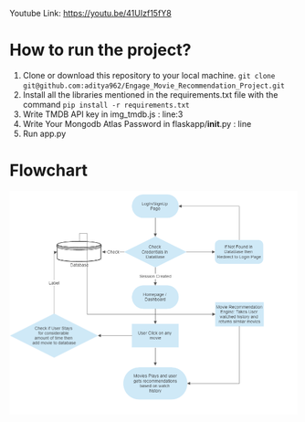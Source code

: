 Youtube Link: https://youtu.be/41UIzf15fY8

# How to run the project?

1. Clone or download this repository to your local machine. `git clone git@github.com:aditya962/Engage_Movie_Recommendation_Project.git`
2. Install all the libraries mentioned in the requirements.txt file with the command `pip install -r requirements.txt`
3. Write TMDB API key in img_tmdb.js : line:3
4. Write Your Mongodb Atlas Password in flaskapp/__init__.py : line
5. Run app.py

# Flowchart

![This is an image](https://github.com/aditya962/Engage_Movie_Recommendation_Project/blob/master/Flowchart.png)
